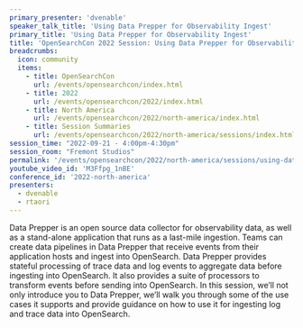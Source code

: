 ```yaml
---
primary_presenter: 'dvenable'
speaker_talk_title: 'Using Data Prepper for Observability Ingest'
primary_title: 'Using Data Prepper for Observability Ingest'
title: 'OpenSearchCon 2022 Session: Using Data Prepper for Observability Ingest'
breadcrumbs:
  icon: community
  items:
    - title: OpenSearchCon
      url: /events/opensearchcon/index.html
    - title: 2022
      url: /events/opensearchcon/2022/index.html
    - title: North America
      url: /events/opensearchcon/2022/north-america/index.html
    - title: Session Summaries
      url: /events/opensearchcon/2022/north-america/sessions/index.html
session_time: "2022-09-21 - 4:00pm-4:30pm"
session_room: "Fremont Studios"
permalink: '/events/opensearchcon/2022/north-america/sessions/using-data-prepper-for-observability-ingest.html'
youtube_video_id: 'M3Ffpg_1nBE'
conference_id: '2022-north-america'
presenters:
  - dvenable
  - rtaori
---
```

Data Prepper is an open source data collector for observability data, as well as a stand-alone application that runs as a last-mile ingestion. Teams can create data pipelines in Data Prepper that receive events from their application hosts and ingest into OpenSearch. Data Prepper provides stateful processing of trace data and log events to aggregate data before ingesting into OpenSearch. It also provides a suite of processors to transform events before sending into OpenSearch. In this session, we’ll not only introduce you to Data Prepper, we’ll walk you through some of the use cases it supports and provide guidance on how to use it for ingesting log and trace data into OpenSearch.
